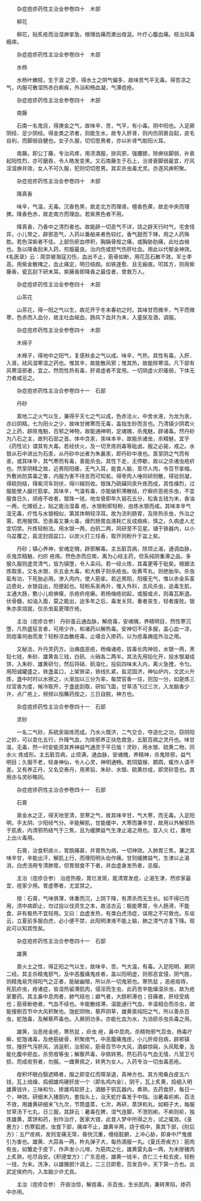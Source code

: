 <!-- { "loadSidebar": true } -->
　　杂症痘疹药性主治全参卷四十　木部

　　柳花

　　柳花，贴炙疮而治湿痹挛急。根理齿痛而漱出疳涎。叶疗心腹血痛。枝治风毒瘾痒。

　　杂症痘疹药性主治全参卷四十　木部

　　水杨

　　水杨叶嫩枝，生于涯 之旁，得水土之阴气偏多，故味苦气平无毒。得苦凉之气，内服可散湿热赤白痢疾，外浴和畅血凝，气滞痘疮。

　　杂症痘疹药性主治全参卷四十　木部

　　南藤

　　石南一名鬼目，得庚金之气，故味辛、苦，气平，有小毒。阴中阳也。入足厥阴经、足少阴经。得金类之浓者，则能生水，故专入肝肾，则内伤阴衰自起，皮毛自利，而脚弱自健也。女子久服，切切思男者，亦以补肾气助阳火耳。

　　南藤。即公丁藤，专治风疼，用渍酒服，排风邪，强腰膝，除痹扶脚弱，补衰起阳性烈，亦可磨吞，令人皓发变黑。又石南藤生于石上，治肾衰脚弱最宜，疗风淫湿痹并效，女人不可久服，犯则切切思男。其实杀虫毒尤灵。亦逐风痹积聚。

　　杂症痘疹药性主治全参卷四十　木部

　　降真香

　　味辛，气温，无毒。沉香色黑，故走北方而理肾。檀香色黄，故走中央而理脾。降香色赤，故走南方而理血。若紫黑色者不用。

　　降真香，乃香中之清烈者也。故能辟一切恶气不详，烧之辟天行时气，宅舍怪异，小儿带之，辟邪恶气，入药以番舶来者色较红，香气甜而下辣，用之人药殊胜。若色深紫者不佳。上部伤瘀血停积，胸膈骨按之痛，或胸胁肋痛，此吐血候也。急以降香刮末入药，煎服最良。治内伤或怒气伤肝吐血。用此以代郁金神效。《名医录》云：周崇被海寇刃伤，血出不止，筋骨如断，用花蕊石散不效，军士李高，用紫金散掩之，血止痛定，明日结痂。如铁遂愈、且无瘢痕。叩其方，则用紫藤香，瓷瓦刮下研末耳。紫藤香即降香之最佳者，曾救万人。

　　杂症痘疹药性主治全参卷四十　木部

　　山茶花

　　山茶花，得一阳之气以生，故花开于冬末春初之时。其味甘而微辛，气平而微寒，色赤而入血分，故主吐血衄血，肠风下血并为末，入童尿及酒，调服。

　　杂症痘疹药性主治全参卷四十　木部

　　木绵子

　　木棉子，得地中之阳气，复感秋金之气以成。味辛，气热，其性有毒。入肝、入肾。祛风湿寒湿之药也。惟其辛，故能散风邪；惟其热，故能除寒湿。凡下部有风寒湿邪者，宜之。然而性热有毒，肝肾虚者不宜用。一切阴虚火炽痿弱，下体无力者咸忌之。

　　杂症痘疹药性主治合参卷四十一　石部

　　丹砂

　　禀地二之火气以生，兼得乎天七之气以成，色赤法火，中舍水液，为龙为汞，亦曰阴精。七为阳火之少，故味甘微寒而无毒，盖指生砂而言也。乃清镇少阴君火之上药，辟除鬼魁，百邪之神物，故能通神明，定魂魄，杀鬼魅，辟诸毒。然丹砂为八石之主，故列石部之首。体中含汞，汞味本辛，故能杀诸虫，杀精魅，宜乎《药性论》谓其有大毒。若经伏火，及一切烹炼则毒等砒卤，服之必毙，戒之。水银从石中进出为石汞，从丹砂中出者为朱襄汞，即丹砂中液也。禀至阴之气而有汞，或其味辛，其气寒而有毒，善能杀虫。其性下走，无停歇，故以之杀诸虫疮疥也。然至阴精之故，近男阳阳痿，无气入耳，能食人脑，至尽人肉，令百节挛缩。外敷尚防其毒之害，内服为害不待言而可知矣。得枣肉人唾同研则散，得铪则凝，得硫则结，得紫河车则伏，得川椒则收。银珠乃硫磺同汞升炼而成，其性燥烈，过服能使人龈烂筋挛。其味辛，气温有毒，亦能破积滞散结，疗癣疥恶疮杀虫，不宜服食日久，顽疮不收者，银珠一钱，地龙骨即年久锻石五分，松香五钱为末，香油一两，化摊纸上，贴之能治湿毒 疮。水银粉即轻粉，由炼水银而咸。其味本辛气湿无毒，疗性与水银相似，第其体稍轻浮耳。故为流利肠胃，及除热杀虫，外治之需，若用服饵，恐汞毒又兼火毒，燥烈肠胃血液耗亡反成痼疾，慎之。久病虚人尤宜切禁。升炼轻粉法。用水银一两，白矾二两，同研至不见星。铺于铁器内，以小乌盆覆之，盐泥封固盆口，以炭火打三炷香，取开则粉升于盆上矣。

　　丹砂；镇心养神，安魂定魄，辟邪解毒。主五脏百病，除烦止渴，通调血脉，杀鬼祟精魅，扫疥 疮疡。然色赤而应南，离为心经主药，但系纯阴重滞之品，多服久服则虚灵清气，皆为镇堕，令人呆闷。若一经火炼，其毒更等于砒矣。根据法 炼取汞，又名水银，杀五金大毒。和大枫子则杀疮虫。佐黄芩丸，则绝胎孕。杀虫虱有功，下死胎必用。渗入肉内，使人筋挛。若近男阳，阳痿无气，惟以赤金系茎边患处，水银自出，阳便起也。轻粉系汞再升，惟入外科，去风杀虫，追毒生肌，主通大肠，敷小儿疳痹瘰，杀疮疥疮癞。若杨梅疮初起，或服或点，则毒瓦斯退。伏骨髓，如油入面，莫之能出，迨多年之后，毒发关窍，重者丧生，轻者废败。银朱亦汞烧就，仅杀虫虱更理疔疮。

　　主治（痘疹合参） 丹砂虽云通血脉，解痘毒，安魂魄，养精明目，然性寒沉堕，凡热盛狂言者，可用少许，和诸药以解热毒。安神切不可多服，盖心血一凉，则痘毒何由而发？轻粉凉血散疮毒，止堪合入掺药，以为痘毒痈疽外治之用。

　　又秘法，升丹灵药方。治痈疽恶疮，杨梅诸疮，拔毒长肉神验，水银一两，黑铅七钱，朱砂、雄黄各三钱，白矾、火硝各二两半。其法先用铅化开，投水银凝成饼，入朱砂、雄黄研匀，然后将硝、矾溶化，投前四味末入内，离火急搅，令匀。用阳诚罐盛之，铁盏盖口，上架铁梁，铁线扎紧。盐泥固济，神仙炉内，文武火升炼，盏中时时以水擦之，火渐加以三分为率，每焚官香一炷，则加一分，如是炼三炷官香为度，候冷取开，于盏底刮取，研如飞面，甘草汤飞过三次，入龙脑香少许，点广疮上，频频以指蘸药按之，三日自脱，神方也。

　　杂症痘疹药性主治合参卷四十一　石部

　　灵砂

　　一名二气砂，系硫汞锻炼而成。乃水火既济，二气交合，夺造化之功，窃阴阳之妙，可以变化五行，升降气血，为除邪养正扶危救急，五脏百病之灵丹也。味甘温，无毒，然一时安能资其养神益气通灵于平日哉！灵砂，用水银、硫黄二物，同水火 炼成形。主五脏百病，止烦满，通血脉，安魂魄，养精神，杀鬼除邪，益气明目；久服不老，轻身神仙，令人心灵，神明通畅。若饲猿猴、鹦鹉，辄作人语不差。又有养正丹，又名交泰丹，用黑铅、朱砂、水银、硫黄炒成，即灵砂意也。其用亦与灵砂略同。

　　杂症痘疹药性主治合参卷四十一　石部

　　石膏

　　禀金水之正，得天地至清，至寒之气，故其味辛甘，气大寒，而无毒。入足阳明，手太阴、少阳经气分。辛能解肌，甘能缓中，大寒而兼辛甘，故用以外解邪热于肌表，内清邪热结气于三焦，且为缓脾益气生津止渴之用也。宜入火 红，置地上出火毒用。

　　石膏，治食积痰火，胃脘痛甚，并胃热为病，一切神效。入肺胃三焦，兼之其味辛甘，辛能出汗，解肌上行，而理阳明头齿作痛，甘则缓脾益气，生津以止渴消，白虎汤用专清肺胃。但胃弱食不下者，并血虚身发热者，忌服。

　　主治（痘疹合参） 治痘热极，胃烂发斑，能清胃发痘，止渴生津，然疹家最宜，痘家少用。胃虚寒者，尤宜禁之。

　　按：石膏，气味俱薄，体重而沉，上阴下降，有肃杀而无生长。如不得已而用，须中病即止，勿过投以伐资生之本，故洁古云：极能寒胃，令人肠滑，不能食，非有极热不宜轻用。又曰：血虚发热，有类白虎汤症，误用之不可救也。东垣云，立夏前多服白虎，必小便不禁，此阳明津液不能上输，肺之清气亦复下降。观此可以知其性矣。

　　杂症痘疹药性主治合参卷四十一　石部

　　雄黄

　　禀火土之性，得正阳之气以生，故味辛、苦。气大温，有毒。入足阳明、厥阴二经。其主杀精鬼邪气，及中恶腹痛鬼疰者，盖以阳明虚，则邪恶宜侵，阴气胜，则精鬼易凭得阳气之正者，能破幽暗，所以杀一切鬼邪也。寒热鼠 ，恶疮疳痔，死肌疥虫，疮诸症，皆湿热留滞肌肉，侵淫而生虫，此药苦辛能燥湿杀虫，故为疮家要药。其主鼻中息肉者，肺气结也；癖气者，大肠积滞也；目痛者，肝经受病也；筋骨断绝者，气血不续也。辛能散结滞，温能通行气血，辛温相合而杀虫，故能搜剔百节中大风积聚也。虺蛇阴物，藜芦阴草，雄黄禀纯阳之气，所以善杀百虫，蛇虺毒，及解藜芦毒也。入厥阴功多。亦能化血为水，为消瘀杀虫杀毒之用。

　　雄黄，治恶疮金疮，寒热鼠 ，疥虫 疮，鼻中息肉。杀精物邪气百虫，杨毒疔癣，蛇虺诸毒，及绝筋破骨，积聚痞气，中恶腹痛鬼疰，小儿肝疳目病，辟邪镇惊，搜肝气泻肝风，消涎积，治邪疟，筋骨百节中大风，酒癖惊痫，头风眩晕，及能化腹中瘀血，杀劳疳等虫；解藜芦毒，孕佩转男。然石药与气血无情，凡营卫亏损，而成疳劳者，勿服。一雌黄佩之，转男为女人。入药专治一切虫毒恶疮。

　　疳积坏眼白翳遮睛者，服之即变红而障渐退，真神方也。其方用桑白皮五六钱，瓦上焙燥，捣细雄鸡硬肝皮一个（即名鸡内金），阴干，瓦上炙黄，捣细入明雄黄钱许，三味和匀，掺雄鸡软肝上，酒酿于铜瓦器内，煮熟，去药食肝，每日一个，神效。研细末入猪胆内，套指头上，治天蛇疔毒发于中指。治暑毒疟痢，百法不效，用雄黄研细末飞九次，节筒盛蒸，七次，再研，蒸饼和丸，如桐子大，每服甘草汤下七丸，日三服，其辞云：暑毒在脾，湿气连脚，不泄则痢，不痢则疟，独炼雄黄，蒸饼和药，别作治疗，医家大错，此昔人梦中所得之方，试之辄效。《圣惠方》：伤寒狐惑，虫食下部，痛痒不止，雄黄半两，烧于瓶中，熏其下部，《肘后方》：五尸疰病，发则变痛无常，昏恍沉重，缠结脏腑，上冲心胁，即身中尸鬼接引为害也。雄黄、大蒜各一两，杵丸弹子大，每热酒服一丸。《夏氏奇疾方》：筋肉有虫，如蟹走于皮下，作声发小儿啼，为筋肉之化，雄黄雷丸各一两，为末掺猪肉上炙熟，吃尽自安。《积德堂方》：广东恶疮，雄黄一钱半，杏仁三十粒去皮，轻粉一钱，为末。洗净，以雄猪胆汁调上，二三日即愈，百发百中，天下第一方也。出武定侯府内，入龙脑少许尤良。

　　主治（痘疹合参） 开痰治惊，解痘毒，杀百虫，生长肌肉，兼转黑陷，掺药中亦用。

